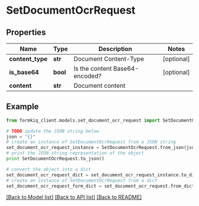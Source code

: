 # SetDocumentOcrRequest


## Properties

Name | Type | Description | Notes
------------ | ------------- | ------------- | -------------
**content_type** | **str** | Document Content-Type | [optional] 
**is_base64** | **bool** | Is the content Base64-encoded? | [optional] 
**content** | **str** | Document content | 

## Example

```python
from formkiq_client.models.set_document_ocr_request import SetDocumentOcrRequest

# TODO update the JSON string below
json = "{}"
# create an instance of SetDocumentOcrRequest from a JSON string
set_document_ocr_request_instance = SetDocumentOcrRequest.from_json(json)
# print the JSON string representation of the object
print SetDocumentOcrRequest.to_json()

# convert the object into a dict
set_document_ocr_request_dict = set_document_ocr_request_instance.to_dict()
# create an instance of SetDocumentOcrRequest from a dict
set_document_ocr_request_form_dict = set_document_ocr_request.from_dict(set_document_ocr_request_dict)
```
[[Back to Model list]](../README.md#documentation-for-models) [[Back to API list]](../README.md#documentation-for-api-endpoints) [[Back to README]](../README.md)


